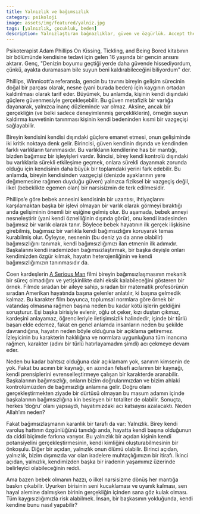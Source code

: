 ```yaml
---
title: Yalnızlık ve bağımsızlık
category: psikoloji
image: assets/img/featured/yalniz.jpg
tags: [yalnızlık, çocukluk, beden]
description: Yalnızlaştıran bağnazlıklar, güven ve özgürlük. Accept the mystery.
--- 
```


Psikoterapist Adam Phillips On Kissing, Tickling, and Being Bored kitabının bir bölümünde kendisine tedavi için gelen 16 yaşında bir gencin anısını aktarır. Genç, "Denizin boyumu geçtiği yerde daha güvende hissediyordum, çünkü, ayakta duramasam bile suyun beni kaldırabileceğini biliyordum" der.

Phillips, Winnicott’a referansla, gencin bu tavrını bireyin gelişim sürecinin doğal bir parçası olarak, nesne (yani burada beden) için kaygının ortadan kaldırılması olarak tarif eder. Büyümek, bu anlamda, kişinin kendi dışındaki güçlere güvenmesiyle gerçekleşebilir. Bu güven metafizik bir varlığa dayanarak, yalnızca inanç düzleminde var olmaz. Aksine, ancak bir gerçekliğin (ve belki sadece deneyimlenmiş gerçekliklerin), örneğin suyun kaldırma kuvvetinin tanınması kişinin kendi bedeninden kısmi bir vazgeçişi sağlayabilir. 

Bireyin kendisini kendisi dışındaki güçlere emanet etmesi, onun gelişiminde iki kritik noktaya denk gelir. Birincisi, güven kendinin dışında ve kendinden farklı varlıkların tanınmasıdır. Bu varlıkların kendilerine has bir mantığı, bizden bağımsız bir işleyişleri vardır. İkincisi, birey kendi kontrolü dışındaki bu varlıklarla sürekli etkileşime geçmek, onlara sürekli dayanmak zorunda olduğu için kendisinin daha büyük bir toplamdaki yerini fark edebilir. Bu anlamda, bireyin kendisinden vazgeçişi (denizde ayaklarının yere değmemesine rağmen duyduğu güven) yalnızca fiziksel bir vazgeçiş değil, ilkel (bebeklikte egemen olan) bir narsisizmin de terk edilmesidir. 

Phillips’e göre bebek annesini kendisinin bir uzantısı, ihtiyaçlarını karşılamaktan başka bir işlevi olmayan bir varlık olarak görmeyi bıraktığı anda gelişiminin önemli bir eşiğine gelmiş olur. Bu aşamada, bebek anneyi nesneleştirir (yani kendi öznelliğinin dışında görür), onu kendi iradesinden bağımsız bir varlık olarak tanır. Böylece bebek hayatının ilk gerçek ilişkisine girebilmiş, bağımsız bir varlıkla kendi bağımsızlığını koruyarak temas kurabilmiş olur. Öyleyse, nesnenin (bu deniz ya da anne olabilir) bağımsızlığını tanımak, kendi bağımsızlığımızı ilan etmenin ilk adımıdır. Başkalarını kendi irademizden bağımsızlaştırmak, bir başka deyişle onları kendimizden özgür kılmak, hayatın heterojenliğinin ve kendi bağımsızlığımızın tanınmasıdır da.

Coen kardeşlerin [A Serious Man](http://www.imdb.com/title/tt1019452/) filmi bireyin bağımsızlaşmasının mekanik bir süreç olmadığını ve yetişkinlikte dahi eksik kalabileceğini gösteren bir örnek. Filmde sıradan bir aileye sahip, sıradan bir matematik profesörünün sıradan Amerikan hayatında başına gelenler anlatılır, ki başına gelmedik kalmaz. Bu karakter film boyunca, toplumsal normlara göre örnek bir vatandaş olmasına rağmen başına neden bu kadar kötü işlerin geldiğini soruşturur. Eşi başka birisiyle evlenir, oğlu ot çeker, kızı duştan çıkmaz, kardeşini anlayamaz, öğrencileriyle iletişimsizlik halindedir, işinde bir türlü başarı elde edemez, fakat en genel anlamda insanların neden bu şekilde davrandığına, hayatın neden böyle olduğuna bir açıklama getiremez. İzleyicinin bu karakterin haklılığına ve normlara uygunluğuna tüm inancına rağmen, karakter (adını bir türlü hatırlayamadım şimdi) acı çekmeye devam eder. 

Neden bu kadar bahtsız olduğuna dair açıklamam yok, sanırım kimsenin de yok. Fakat bu acının bir kaynağı, en azından felsefi acılarının bir kaynağı, kendi prensiplerini evrenselleştirmeye çalışan bir karakterde aranabilir. Başkalarının bağımsızlığı, onların bizim doğrularımızdan ve bizim ahlaki kontrolümüzden de bağımsızlığı anlamına gelir. Doğru olanı gerçekleştirmekten ziyade bir dürtüsü olmayan bu masum adamın içinde başkalarının bağımsızlığına kin besleyen bir totaliter de olabilir. Sonuçta, herkes ‘doğru’ olanı yapsaydı, hayatımızdaki acı katsayısı azalacaktı. Neden Allah’ım neden?

Fakat bağımsızlaşmanın karanlık bir tarafı da var: Yalnızlık. Birey kendi varoluş hattının özgünlüğünü tanıdığı anda, hayatta kendi başına olduğunun da ciddi biçimde farkına varıyor. Bu yalnızlık bir açıdan kişinin kendi potansiyelini gerçekleştirmesinin, kendi kimliğini oluşturabilmesinin bir önkoşulu. Diğer bir açıdan, yalnızlık onun ölümü olabilir. Birinci açıdan, yalnızlık, bizim dışımızda var olan iradelere muhtaçlığımızın bir itirafı. İkinci açıdan, yalnızlık, kendimizden başka bir iradenin yaşamımız üzerinde belirleyici olabileceğinin reddi. 

Ama bazen bebek olmanın hazzı, o ilkel narsisizme dönüş her mantığa baskın çıkabilir. Uyurken birisinin seni kucaklaması ve uyanık kalması, sen hayal alemine dalmışken birinin gerçekliğin içinden sana göz kulak olması. Tüm kaygısızlığımızla risk alabilmek. İnsan, bir başkasının yokluğunda, kendi kendine bunu nasıl yapabilir? 







